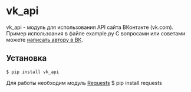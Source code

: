 vk_api
======

vk_api - модуль для использования API сайта ВКонтакте (vk.com). Пример использоания в файле example.py
С вопросами или советами можете [написать автору в ВК](https://vk.com/im?sel=183433824).

Установка
------------
    $ pip install vk_api

Для работы необходим модуль [Requests](https://github.com/kennethreitz/requests)
    $ pip install requests
